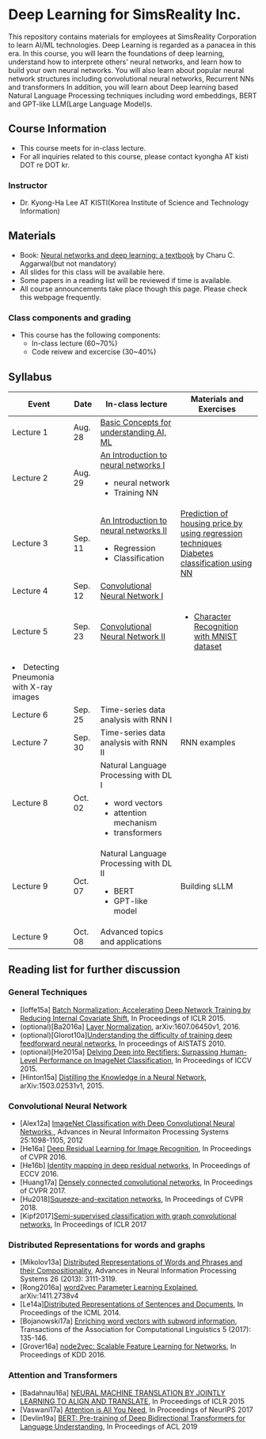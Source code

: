 # Deep Learning for SimsReality Inc. 
This repository contains materials for employees at SimsReality Corporation to learn AI/ML technologies.
Deep Learning is regarded as a panacea in this era. 
In this course, you will learn the foundations of deep learning, understand how to interprete others' neural networks, and learn how to build your own neural networks.
You will also learn about popular neural network structures including convolutional neural networks, Recurrent NNs and transformers 
In addition, you will learn about Deep learning based Natural Language Processing techniques including word embeddings, BERT and GPT-like LLM(Large Language Model)s. 

## Course Information
- This course meets for in-class lecture.
- For all inquiries related to this course, please contact kyongha AT kisti DOT re DOT kr.
### Instructor
- Dr. Kyong-Ha Lee AT KISTI(Korea Institute of Science and Technology Information)

## Materials
- Book: <a href="https://link.springer.com/book/10.1007/978-3-319-94463-0">Neural networks and deep learning: a textbook</a> by Charu C. Aggarwal(but not mandatory)
- All slides for this class will be available here. 
- Some papers in a reading list will be reviewed if time is available.
- All course announcements take place though this page. Please check this webpage frequently.
### Class components and grading
- This course has the following components:
  - In-class lecture (60~70%)
  - Code reivew and excercise (30~40%)


## Syllabus
|Event|Date|In-class lecture|Materials and Exercises|
|---------|----|-------------|------------|
|Lecture 1|Aug. 28|<a href="https://github.com/bart7449/simsreality/blob/main/class1.pdf">Basic Concepts for understanding AI, ML</a>| | 
|Lecture 2|Aug. 29|<a href="https://github.com/bart7449/simsreality/blob/main/class2.pdf">An Introduction to neural networks I</a><ul><li>neural network<li>Training NN</ul>| | 
|Lecture 3|Sep. 11|<a href="https://github.com/bart7449/simsreality/blob/main/class3.pdf">An Introduction to neural networks II</a><ul><li>Regression <li>Classification|<a href="https://github.com/bart7449/simsreality/blob/main/Regression.ipynb">Prediction of housing price by using regression techniques</a><br><a href="https://github.com/bart7449/simsreality/blob/main/lab2.ipynb">Diabetes classification using NN</a> | 
|Lecture 4|Sep. 12|<a href="https://github.com/bart7449/simsreality/blob/main/class3.pdf">Convolutional Neural Network I</a> | |
|Lecture 5|Sep. 23|<a href="https://github.com/bart7449/simsreality/blob/main/class3.pdf">Convolutional Neural Network II</a>|<ul><li><a href="https://github.com/bart7449/simsreality/blob/main/lab3.ipynb">Character Recognition with MNIST dataset</a>
<li>Detecting Pneumonia with X-ray images </ul>|
|Lecture 6|Sep. 25|Time-series data analysis with RNN I| 
|Lecture 7|Sep. 30|Time-series data analysis with RNN II|RNN examples |
|Lecture 8|Oct. 02|Natural Language Processing with DL I <ul><li>word vectors <li>attention mechanism <li>transformers</ul> | 
|Lecture 9|Oct. 07|Natural Language Processing with DL II <ul><li>BERT <li>GPT-like model</ul> |Building sLLM |
|Lecture 9|Oct. 08|Advanced topics and applications | 








  
## Reading list for further discussion
### General Techniques
- [Ioffe15a] <a href="http://proceedings.mlr.press/v37/ioffe15.pdf"> Batch Normalization: Accelerating Deep Network Training by Reducing Internal Covariate Shift</a>, In Proceedings of ICLR 2015.
- (optional)[Ba2016a] <a href="https://arxiv.org/pdf/1607.06450.pdf?utm_source=sciontist.com">Layer Normalization</a>, arXiv:1607.06450v1, 2016.
- (optional)[Glorot10a]<a href="http://proceedings.mlr.press/v9/glorot10a/glorot10a.pdf">Understanding the difficulty of training deep feedforward neural networks</a>, In proceedings of AISTATS 2010.
- (optional)[He2015a] <a href="https://openaccess.thecvf.com/content_iccv_2015/papers/He_Delving_Deep_into_ICCV_2015_paper.pdf">Delving Deep into Rectifiers: Surpassing Human-Level Performance on ImageNet Classification</a>, In Proceedings of ICCV 2015.
- [Hinton15a] <a href="https://arxiv.org/pdf/1503.02531.pdf">Distilling the Knowledge in a Neural Network</a>, arXiv:1503.02531v1, 2015.

### Convolutional Neural Network
- [Alex12a] <a href="https://kr.nvidia.com/content/tesla/pdf/machine-learning/imagenet-classification-with-deep-convolutional-nn.pdf">ImageNet Classification with Deep Convolutional Neural Networks </a>,  Advances in Neural Informaiton Processing Systems 25:1098-1105, 2012
- [He16a] <a href="https://openaccess.thecvf.com/content_cvpr_2016/papers/He_Deep_Residual_Learning_CVPR_2016_paper.pdf">Deep Residual Learning for Image Recognition</a>, In Proceedings of CVPR 2016.
- [He16b] <a href="https://arxiv.org/pdf/1603.05027.pdf">Identity mapping in deep residual networks</a>, In Proceedings of ECCV 2016.
- [Huang17a] <a href="https://openaccess.thecvf.com/content_cvpr_2017/papers/Huang_Densely_Connected_Convolutional_CVPR_2017_paper.pdf">Densely connected convolutional networks</a>, In Proceedings of CVPR 2017.
- [Hu2018]<a href="https://openaccess.thecvf.com/content_cvpr_2018/papers/Hu_Squeeze-and-Excitation_Networks_CVPR_2018_paper.pdf">Squeeze-and-excitation networks</a>, In Proceedings of CVPR 2018.
- [Kipf2017]<a href="https://arxiv.org/pdf/1609.02907.pdf">Semi-supervised classification with graph convolutional networks</a>, In Proceedings of ICLR 2017</a>

### Distributed Representations for words and graphs
- [Mikolov13a] <a href="https://arxiv.org/pdf/1310.4546.pdf">Distributed Representations of Words and Phrases and their Compositionality</a>, Advances in Neural Information Processing Systems 26 (2013): 3111-3119.
- [Rong2016a] <a href="https://arxiv.org/pdf/1411.2738.pdf&xid=25657,15700021,15700124,15700149,15700168,15700186,15700191,15700201,15700208&usg=ALkJrhhNCZKc2CO7hRoTrGd6aH2nBc-ZVQ">word2vec Parameter Learning Explained</a>, arXiv:1411.2738v4
- [Le14a]<a href="http://proceedings.mlr.press/v32/le14.pdf">Distributed Representations of Sentences and Documents</a>, In Proceedings of the ICML 2014.
- [Bojanowski17a] <a href="https://www.mitpressjournals.org/doi/pdfplus/10.1162/tacl_a_00051?source=post_page---------------------------">Enriching word vectors with subword information</a>, Transactions of the Association for Computational Linguistics 5 (2017): 135-146.
- [Grover16a] <a href="https://dl.acm.org/doi/pdf/10.1145/2939672.2939754">node2vec: Scalable Feature Learning for Networks</a>, In Proceedings of KDD 2016.

### Attention and Transformers
- [Badahnau16a] <a href="https://arxiv.org/pdf/1409.0473.pdf"> NEURAL MACHINE TRANSLATION BY JOINTLY LEARNING TO ALIGN AND TRANSLATE</a>, In Proceedings of ICLR 2015
- [Vaswani17a] <a href="https://arxiv.org/pdf/1706.03762.pdf">Attention is All You Need<a>, In Proceedings of NeurIPS 2017  
- [Devlin19a] <a href="https://www.aclweb.org/anthology/N19-1423/">BERT: Pre-training of Deep Bidirectional Transformers for Language Understanding</a>, In Proceedings of ACL 2019
